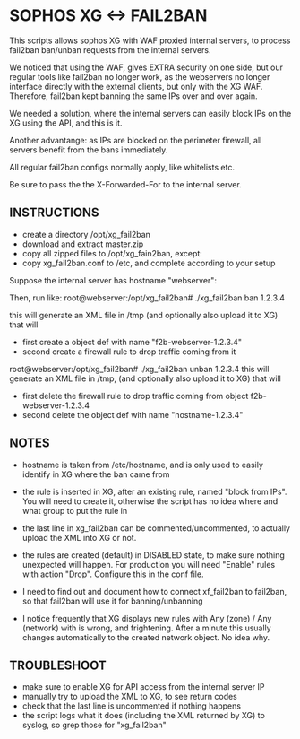 # SOPHOS XG <-> FAIL2BAN

This scripts allows sophos XG with WAF proxied internal servers, to process fail2ban ban/unban requests from the internal servers.

We noticed that using the WAF, gives EXTRA security on one side, but our regular tools like fail2ban no longer work, as the webservers no longer interface directly with the external clients, but only with the XG WAF.
Therefore, fail2ban kept banning the same IPs over and over again.

We needed a solution, where the internal servers can easily block IPs on the XG using the API, and this is it.

Another advantange: as IPs are blocked on the perimeter firewall, all servers benefit from the bans immediately.

All regular fail2ban configs normally apply, like whitelists etc.

Be sure to pass the the X-Forwarded-For to the internal server.

## INSTRUCTIONS
* create a directory /opt/xg_fail2ban
* download and extract master.zip
* copy all zipped files to /opt/xg_fain2ban, except:
* copy xg_fail2ban.conf to /etc, and complete according to your setup

Suppose the internal server has hostname "webserver":

Then, run like:
root@webserver:/opt/xg_fail2ban# ./xg_fail2ban ban 1.2.3.4

this will generate an XML file in /tmp (and optionally also upload it to XG) that will
- first create a object def with name "f2b-webserver-1.2.3.4"
- second create a firewall rule to drop traffic coming from it 

root@webserver:/opt/xg_fail2ban# ./xg_fail2ban unban 1.2.3.4
this will generate an XML file in /tmp, (and optionally also upload it to XG) that will
- first delete the firewall rule to drop traffic coming from object f2b-webserver-1.2.3.4 
- second delete the object def with name "hostname-1.2.3.4"

## NOTES

- hostname is taken from /etc/hostname, and is only used to easily identify in XG where the ban came from

- the rule is inserted in XG, after an existing rule, named "block from IPs".
You will need to create it, otherwise the script has no idea where and what group to put the rule in

- the last line in xg_fail2ban can be commented/uncommented, to actually upload the XML into XG or not.

- the rules are created (default) in DISABLED state, to make sure nothing unexpected will happen.
For production you will need "Enable" rules with action "Drop". Configure this in the conf file.

- I need to find out and document how to connect xf_fail2ban to fail2ban, so that fail2ban will use it for banning/unbanning

- I notice frequently that XG displays new rules with Any (zone) / Any (network) with is wrong, and frightening.
After a minute this usually changes automatically to the created network object. No idea why.

## TROUBLESHOOT
- make sure to enable XG for API access from the internal server IP
- manually try to upload the XML to XG, to see return codes
- check that the last line is uncommented if nothing happens
- the script logs what it does (including the XML returned by XG) to syslog, so grep those for "xg_fail2ban"
